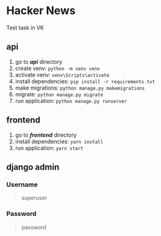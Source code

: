 # Hacker News
Test task in VK

## api
1) go to ***api*** directory
3) create venv: 
```python -m venv venv```
3) activate venv: 
```venv\Scripts\activate```
4) install dependencies: 
```pip install -r requirements.txt```
5) make migrations: 
```python manage.py makemigrations```
7) migrate: 
```python manage.py migrate```
7) run application: 
```python manage.py runserver```

## frontend
1) go to ***frontend*** directory
2) install dependencies:
```yarn install```
3) run application: 
```yarn start```

## django admin
### Username
> superuser

### Password
> password 
